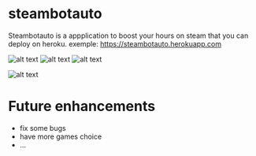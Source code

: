 # steambotauto
Steambotauto is a appplication to boost your hours on steam that you can deploy on heroku.
exemple:
https://steambotauto.herokuapp.com

![alt text](https://i.gyazo.com/7ad489019141b91eeab88e197c91d939.jpg)
![alt text](https://i.gyazo.com/297d54bbd7c2282585b419c951f3a10d.png)
![alt text](https://i.gyazo.com/9a1d9105da78a00b917162aa378d339b.png)

![alt text](https://www.boosting-service.com/images/steam-hour-boost.png)


# Future enhancements
- fix some bugs
- have more games choice
- ...
